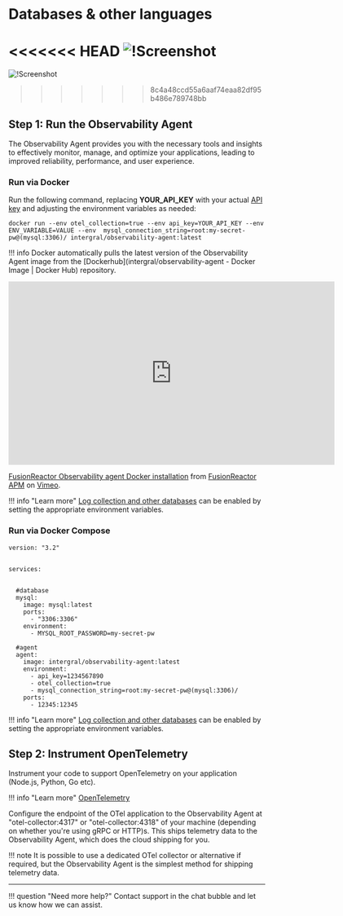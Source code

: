 #  Databases & other languages

<<<<<<< HEAD
![!Screenshot](/frdocs-oss/frdocs/Best-Practices/Installation/Images/Docker3.png)
=======
![!Screenshot](/frdocs/Best-Practices/Installation/Images/Docker3.png)
>>>>>>> 8c4a48ccd55a6aaf74eaa82df95b486e789748bb

## Step 1: Run the Observability Agent

The Observability Agent provides you with the necessary tools and insights to effectively monitor, manage, and optimize your applications, leading to improved reliability, performance, and user experience.

### Run via Docker

Run the following command, replacing **YOUR_API_KEY** with your actual [API key](/Cloud/logs/Log-Shipper/#generating-api-keys) and adjusting the environment variables as needed: 

```
docker run --env otel_collection=true --env api_key=YOUR_API_KEY --env ENV_VARIABLE=VALUE --env  mysql_connection_string=root:my-secret-pw@(mysql:3306)/ intergral/observability-agent:latest
```



!!! info
    Docker automatically pulls the latest version of the Observability Agent image from the [Dockerhub](intergral/observability-agent - Docker Image | Docker Hub) repository.


<iframe src="https://player.vimeo.com/video/827268952?h=0f2c0e8fad" width="640" height="360" frameborder="0" allow="autoplay; fullscreen; picture-in-picture" allowfullscreen></iframe>
<p><a href="https://vimeo.com/827268952">FusionReactor Observability agent Docker installation</a> from <a href="https://vimeo.com/user109619720">FusionReactor APM</a> on <a href="https://vimeo.com">Vimeo</a>.</p>




!!! info "Learn more"
    [Log collection and other databases](/Cloud/Observability-Agent-Install/Configuration/) can be enabled by setting the appropriate environment variables.




### Run via Docker Compose
      
```
version: "3.2"


services:


  #database
  mysql:
    image: mysql:latest
    ports:
      - "3306:3306"
    environment:
      - MYSQL_ROOT_PASSWORD=my-secret-pw
  
  #agent
  agent:
    image: intergral/observability-agent:latest
    environment:
      - api_key=1234567890
      - otel_collection=true
      - mysql_connection_string=root:my-secret-pw@(mysql:3306)/
    ports:
      - 12345:12345
```

!!! info "Learn more"
    [Log collection and other databases](/Cloud/Observability-Agent-Install/Configuration/) can be enabled by setting the appropriate environment variables.

## Step 2: Instrument OpenTelemetry

Instrument your code to support OpenTelemetry on your application (Node.js, Python, Go etc).

!!! info "Learn more"
    [OpenTelemetry](https://opentelemetry.io/docs/what-is-opentelemetry/)

Configure the endpoint of the OTel application to the Observability Agent at "otel-collector:4317" or "otel-collector:4318" of your machine (depending on whether you're using gRPC or HTTP)s. This ships telemetry data to the Observability Agent, which does the cloud shipping for you.


!!! note
    It is possible to use a dedicated OTel collector or alternative if required, but the Observability Agent is the simplest method for shipping telemetry data.

___
    
!!! question "Need more help?"
    Contact support in the chat bubble and let us know how we can assist.